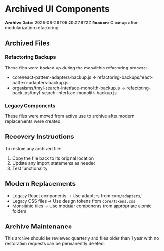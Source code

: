 # Archived UI Components

**Archive Date**: 2025-08-26T05:29:27.872Z
**Reason**: Cleanup after modularization refactoring

## Archived Files

### Refactoring Backups
These files were backed up during the monolithic refactoring process:
- core/react-pattern-adapters-backup.js → refactoring-backups/react-pattern-adapters-backup.js
- organisms/tmyl-search-interface-monolith-backup.js → refactoring-backups/tmyl-search-interface-monolith-backup.js

### Legacy Components  
These files were moved from active use to archive after modern replacements were created:


## Recovery Instructions

To restore any archived file:
1. Copy the file back to its original location
2. Update any import statements as needed
3. Test functionality

## Modern Replacements

- Legacy React components → Use adapters from `core/adapters/`
- Legacy CSS files → Use design tokens from `core/tokens.css`
- Monolithic files → Use modular components from appropriate atomic folders

## Archive Maintenance

This archive should be reviewed quarterly and files older than 1 year 
with no restoration requests can be permanently deleted.

